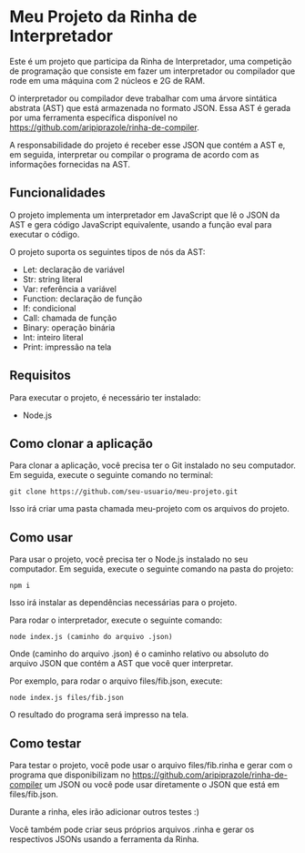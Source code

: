 # Meu Projeto da Rinha de Interpretador
Este é um projeto que participa da Rinha de Interpretador, uma competição de programação que consiste em fazer um interpretador ou compilador que rode em uma máquina com 2 núcleos e 2G de RAM.

O interpretador ou compilador deve trabalhar com uma árvore sintática abstrata (AST) que está armazenada no formato JSON. Essa AST é gerada por uma ferramenta específica disponível no https://github.com/aripiprazole/rinha-de-compiler.

A responsabilidade do projeto é receber esse JSON que contém a AST e, em seguida, interpretar ou compilar o programa de acordo com as informações fornecidas na AST.

## Funcionalidades
O projeto implementa um interpretador em JavaScript que lê o JSON da AST e gera código JavaScript equivalente, usando a função eval para executar o código.

O projeto suporta os seguintes tipos de nós da AST:

- Let: declaração de variável
- Str: string literal
- Var: referência a variável
- Function: declaração de função
- If: condicional
- Call: chamada de função
- Binary: operação binária
- Int: inteiro literal
- Print: impressão na tela
## Requisitos
Para executar o projeto, é necessário ter instalado:

* Node.js


## Como clonar a aplicação
Para clonar a aplicação, você precisa ter o Git instalado no seu computador. Em seguida, execute o seguinte comando no terminal:

```git clone https://github.com/seu-usuario/meu-projeto.git```

Isso irá criar uma pasta chamada meu-projeto com os arquivos do projeto.
## Como usar
Para usar o projeto, você precisa ter o Node.js instalado no seu computador. Em seguida, execute o seguinte comando na pasta do projeto:

```npm i```

Isso irá instalar as dependências necessárias para o projeto.

Para rodar o interpretador, execute o seguinte comando:

```node index.js (caminho do arquivo .json)```

Onde (caminho do arquivo .json) é o caminho relativo ou absoluto do arquivo JSON que contém a AST que você quer interpretar.

Por exemplo, para rodar o arquivo files/fib.json, execute:

```node index.js files/fib.json```

O resultado do programa será impresso na tela.

## Como testar
Para testar o projeto, você pode usar o arquivo files/fib.rinha e gerar com o programa que disponibilizam no https://github.com/aripiprazole/rinha-de-compiler um JSON ou você pode usar diretamente o JSON que está em files/fib.json.

Durante a rinha, eles irão adicionar outros testes :)

Você também pode criar seus próprios arquivos .rinha e gerar os respectivos JSONs usando a ferramenta da Rinha.